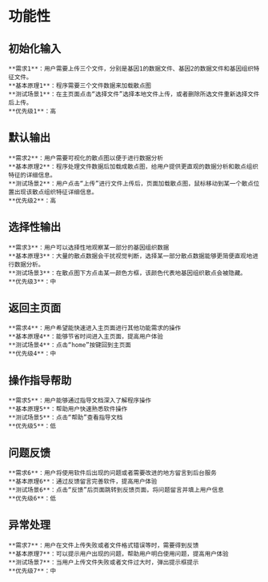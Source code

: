 # 功能性
## 初始化输入
    **需求1**：用户需要上传三个文件，分别是基因1的数据文件、基因2的数据文件和基因组织特征文件。
    **基本原理1**：程序需要三个文件数据来加载散点图
    **测试场景1**：在主页面点击“选择文件”选择本地文件上传，或者删除所选文件重新选择文件后上传。
    **优先级1**：高
## 默认输出
    **需求2**：用户需要可视化的散点图以便于进行数据分析
    **基本原理2**：程序处理文件数据后加载成散点图，给用户提供更直观的数据分析和散点组织特征的详细信息。
    **测试场景2**：用户点击“上传”进行文件上传后，页面加载散点图，鼠标移动到某一个散点位置出现该散点组织特征详细信息。
    **优先级2**：高
## 选择性输出
    **需求3**：用户可以选择性地观察某一部分的基因组织数据
    **基本原理3**：大量的散点数据会干扰视觉判断，选择某一部分散点数据能够更简便直观地进行数据分析。
    **测试场景3**：在散点图下方点击某一颜色方框，该颜色代表地基因组织散点会被隐藏。
    **优先级3**：中
## 返回主页面
    **需求4**：用户希望能快速进入主页面进行其他功能需求的操作
    **基本原理4**：能够节省时间进入主页面，提高用户体验
    **测试场景4**：点击“home”按键回到主页面
    **优先级4**：中
## 操作指导帮助
    **需求5**：用户能够通过指导文档深入了解程序操作
    **基本原理5**：帮助用户快速熟悉软件操作
    **测试场景5**：点击“帮助”查看指导文档
    **优先级5**：低
## 问题反馈
    **需求6**：用户将使用软件后出现的问题或者需要改进的地方留言到后台服务
    **基本原理6**：通过反馈留言完善软件，提高用户体验
    **测试场景6**：点击“反馈”后页面跳转到反馈页面，将问题留言并填上用户信息
    **优先级6**：低
## 异常处理
    **需求7**：用户在文件上传失败或者文件格式错误等时，需要得到反馈
    **基本原理7**：可以提示用户出现的问题，帮助用户明白使用问题，提高用户体验
    **测试场景7**：当用户上传文件失败或者文件过大时，弹出提示框提示
    **优先级7**：中
